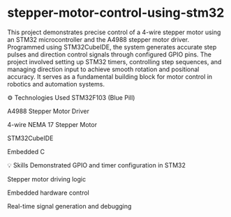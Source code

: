 # stepper-motor-control-using-stm32
This project demonstrates precise control of a 4-wire stepper motor using an STM32 microcontroller and the A4988 stepper motor driver. Programmed using STM32CubeIDE, the system generates accurate step pulses and direction control signals through configured GPIO pins.
The project involved setting up STM32 timers, controlling step sequences, and managing direction input to achieve smooth rotation and positional accuracy. It serves as a fundamental building block for motor control in robotics and automation systems.

⚙️ Technologies Used
STM32F103 (Blue Pill)

A4988 Stepper Motor Driver

4-wire NEMA 17 Stepper Motor

STM32CubeIDE

Embedded C

💡 Skills Demonstrated
GPIO and timer configuration in STM32

Stepper motor driving logic

Embedded hardware control

Real-time signal generation and debugging
